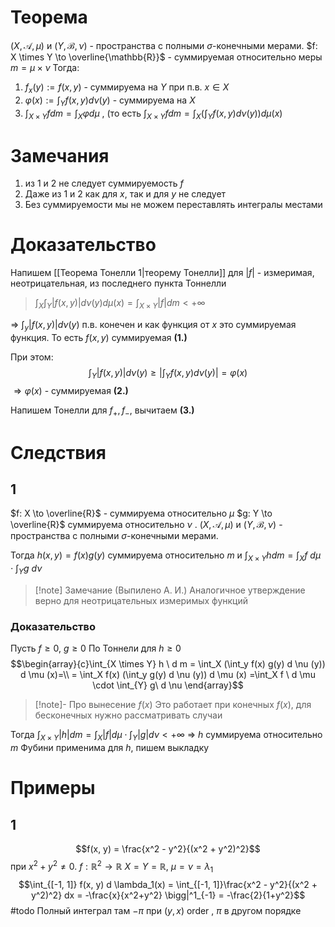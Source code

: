# Теорема
$(X, \mathcal{A}, \mu)$ и $(Y, \mathcal{B}, \nu)$ - пространства с полными $\sigma$-конечными мерами.
$f: X \times Y \to \overline{\mathbb{R}}$ - суммируемая относительно меры $m = \mu \times \nu$ 
Тогда:
1. $f_x(y) := f(x, y)$ - суммируема на $Y$ при п.в. $x \in X$
2. $\varphi(x) := \int_Y f(x, y) d \nu(y)$ - суммируема на $X$
3. $\int_{X \times Y} f d m = \int_X \varphi d \mu$ , (то есть $\int_{X \times Y} f d m = \int_X (\int_Y f(x, y) d \nu (y)) d \mu(x)$  
# Замечания
1. из 1 и 2 не следует суммируемость $f$
2. Даже из 1 и 2 как для $x$, так и для $y$ не следует
3. Без суммируемости мы не можем переставлять интегралы местами
# Доказательство
Напишем [[Теорема Тонелли 1|теорему Тонелли]] для $|f|$ - измеримая, неотрицательная, из последнего пункта Тоннелли
>    $\int_X \int_Y |f(x, y)| d \nu (y) d \mu (x) = \int_{X \times Y} |f| d m < +\infty$  

$\Rightarrow$ $\int_y |f(x, y)| d \nu(y)$ п.в. конечен и как функция от $x$ это суммируемая функция. То есть $f(x, y)$ суммируемая **(1.)** 

При этом: $$\int _Y |f(x, y)| d \nu(y) \geq |\int_Y f(x, y) d \nu (y) | = \varphi(x)$$ $\Rightarrow \varphi(x)$ - суммируемая **(2.)** 

Напишем Тонелли для $f_+, f_-$, вычитаем **(3.)**
# Следствия
## 1
$f: X \to \overline{R}$ - суммируема относительно $\mu$ $g: Y \to \overline{R}$ суммируема относительно $\nu$ . $(X, \mathcal{A}, \mu)$ и $(Y, \mathcal{B}, \nu)$ - пространства с полными $\sigma$-конечными мерами.

Тогда $h(x, y) = f(x) g(y)$ суммируема относительно $m$ и $\int_{X \times Y} h d m = \int_X f \ d \mu \cdot \int_{Y} g\ d \nu$

> [!note] Замечание (Выпилено А. И.)
> Аналогичное утверждение верно для неотрицательных измеримых функций


### Доказательство
Пусть $f \geq 0$, $g \geq 0$ 
По Тоннели для $h \geq 0$ $$\begin{array}{c}\int_{X \times Y} h \ d m = \int_X (\int_y f(x) g(y) d \nu (y)) d \mu (x)=\\ = \int_X  f(x) (\int_y g(y) d \nu (y)) d \mu (x) =\int_X f \ d \mu \cdot \int_{Y} g\ d \nu \end{array}$$
> [!note]- Про вынесение $f(x)$
> Это работает при конечных $f(x)$, для бесконечных нужно рассматривать случаи

Тогда $\int_{X \times Y} |h| dm = \int_X |f| d \mu \cdot \int_Y |g| d \nu < +\infty$ $\Rightarrow$ $h$ суммируема относительно $m$
Фубини применима для $h$, пишем выкладку
# Примеры
## 1
$$f(x, y) = \frac{x^2 - y^2}{(x^2 + y^2)^2}$$ при $x^2 + y^2 \not = 0$. $f: \mathbb{R}^2 \to \mathbb{R}$ $X = Y = \mathbb{R}$, $\mu = \nu = \lambda_1$
$$\int_{[-1, 1]} f(x, y) d \lambda_1(x) = \int_{[-1, 1]}\frac{x^2 - y^2}{(x^2 + y^2)^2} dx = -\frac{x}{x^2+y^2} \bigg|^1_{-1} = -\frac{2}{1+y^2}$$
#todo Полный интеграл там $-\pi$ при $(y, x)$ order , $\pi$ в другом порядке